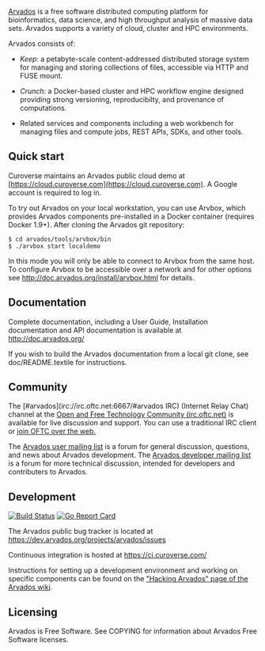 [comment]: # (Copyright © The Arvados Authors. All rights reserved.)
[comment]: # ()
[comment]: # (SPDX-License-Identifier: CC-BY-SA-3.0)

[Arvados](https://arvados.org) is a free software distributed computing platform
for bioinformatics, data science, and high throughput analysis of massive data
sets.  Arvados supports a variety of cloud, cluster and HPC environments.

Arvados consists of:

* *Keep*: a petabyte-scale content-addressed distributed storage system for managing and
  storing collections of files, accessible via HTTP and FUSE mount.

* *Crunch*: a Docker-based cluster and HPC workflow engine designed providing
  strong versioning, reproducibilty, and provenance of computations.

* Related services and components including a web workbench for managing files
  and compute jobs, REST APIs, SDKs, and other tools.

## Quick start

Curoverse maintains an Arvados public cloud demo at
[https://cloud.curoverse.com](https://cloud.curoverse.com).  A Google account
is required to log in.

To try out Arvados on your local workstation, you can use Arvbox, which
provides Arvados components pre-installed in a Docker container (requires
Docker 1.9+).  After cloning the Arvados git repository:

```
$ cd arvados/tools/arvbox/bin
$ ./arvbox start localdemo
```

In this mode you will only be able to connect to Arvbox from the same host.  To
configure Arvbox to be accessible over a network and for other options see
http://doc.arvados.org/install/arvbox.html for details.

## Documentation

Complete documentation, including a User Guide, Installation documentation and
API documentation is available at http://doc.arvados.org/

If you wish to build the Arvados documentation from a local git clone, see
doc/README.textile for instructions.

## Community

The [#arvados](irc://irc.oftc.net:6667/#arvados IRC) (Internet Relay Chat)
channel at the
[Open and Free Technology Community (irc.oftc.net)](http://www.oftc.net/oftc/)
is available for live discussion and support.  You can use a traditional IRC
client or [join OFTC over the web.](https://webchat.oftc.net/?channels=arvados)

The
[Arvados user mailing list](http://lists.arvados.org/mailman/listinfo/arvados)
is a forum for general discussion, questions, and news about Arvados
development.  The
[Arvados developer mailing list](http://lists.arvados.org/mailman/listinfo/arvados-dev)
is a forum for more technical discussion, intended for developers and
contributers to Arvados.

## Development

[![Build Status](https://ci.curoverse.com/buildStatus/icon?job=run-tests)](https://ci.curoverse.com/job/run-tests/)
[![Go Report Card](https://goreportcard.com/badge/github.com/curoverse/arvados)](https://goreportcard.com/report/github.com/curoverse/arvados)

The Arvados public bug tracker is located at https://dev.arvados.org/projects/arvados/issues

Continuous integration is hosted at https://ci.curoverse.com/

Instructions for setting up a development environment and working on specific
components can be found on the
["Hacking Arvados" page of the Arvados wiki](https://dev.arvados.org/projects/arvados/wiki/Hacking).

## Licensing

Arvados is Free Software.  See COPYING for information about Arvados Free
Software licenses.
